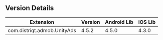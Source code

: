 ## Version Details

| Extension | Version | Android Lib | iOS Lib |
| --- | --- | --- | --- |
| com.distriqt.admob.UnityAds | 4.5.2 | 4.5.0 | 4.3.0 |
